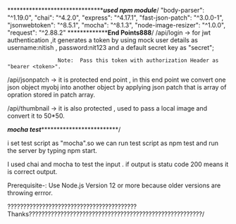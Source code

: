 **************************************************used npm module*******************/
 "body-parser": "^1.19.0",
    "chai": "^4.2.0",
    "express": "^4.17.1",
    "fast-json-patch": "^3.0.0-1",
    "jsonwebtoken": "^8.5.1",
    "mocha": "^8.1.3",
    "node-image-resizer": "^1.0.0",
    "request": "^2.88.2"
    ***************************************************End Points****************************888**********/
    /api/login   ->   for jwt authentication ,it generates a token by using mock user details
                      as username:nitish , password:nit123 and a default secret key as "secret";

                    Note:  Pass this token with authorization Header as "bearer <token>".

   /api/jsonpatch  ->  it is protected end point , in this end point we convert one json object myobj into another 
                        object by applying json patch that is array of opration stored in patch array.

   /api/thumbnail   ->  it is also protected , used to pass a local image and convert it to 50*50.

   *******************************mocha test********************************************************/

   i set test script as "mocha".so we can run test script as npm test and run the server by typing npm start.

   I used chai and mocha to test the input . if output is statu code 200 means it is correct output.

   Prerequisite-: Use Node.js Version 12 or more because older versions are throwing errror.


   ?????????????????????????????????????????Thanks???????????????????????????????????????????????????????/